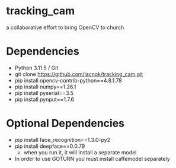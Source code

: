 # tracking_cam
a collaborative effort to bring OpenCV to church

# Dependencies
- Python 3.11.5 / Git
- git clone https://github.com/jacnok/tracking_cam.git
- pip install opencv-contrib-python==4.8.1.78
- pip install numpy==1.26.1
- pip install pyserial==3.5
- pip install pynput==1.7.6

# Optional Dependencies
- pip install face_recognition==1.3.0-py2
- pip install deepface==0.0.79
    - when you run it, it will install a separate model
- In order to use GOTURN you must install caffemodel separately
